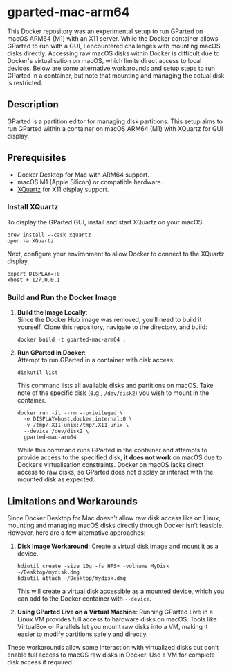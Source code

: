 # gparted-mac-arm64

This Docker repository was an experimental setup to run GParted on macOS ARM64 (M1) with an X11 server. While the Docker container allows GParted to run with a GUI, I encountered challenges with mounting macOS disks directly. Accessing raw macOS disks within Docker is difficult due to Docker's virtualisation on macOS, which limits direct access to local devices. Below are some alternative workarounds and setup steps to run GParted in a container, but note that mounting and managing the actual disk is restricted.

## Description

GParted is a partition editor for managing disk partitions. This setup aims to run GParted within a container on macOS ARM64 (M1) with XQuartz for GUI display.

## Prerequisites

- Docker Desktop for Mac with ARM64 support.
- macOS M1 (Apple Silicon) or compatible hardware.
- [XQuartz](https://www.xquartz.org/) for X11 display support.

### Install XQuartz
To display the GParted GUI, install and start XQuartz on your macOS:

```
brew install --cask xquartz
open -a XQuartz
```

Next, configure your environment to allow Docker to connect to the XQuartz display.

```
export DISPLAY=:0
xhost + 127.0.0.1
```

### Build and Run the Docker Image

1. **Build the Image Locally**:  
   Since the Docker Hub image was removed, you’ll need to build it yourself. Clone this repository, navigate to the directory, and build:

   ```
   docker build -t gparted-mac-arm64 .
   ```

2. **Run GParted in Docker**:  
   Attempt to run GParted in a container with disk access:

   ```
   diskutil list
   ```

   This command lists all available disks and partitions on macOS. Take note of the specific disk (e.g., `/dev/disk2`) you wish to mount in the container.

   ```
   docker run -it --rm --privileged \
     -e DISPLAY=host.docker.internal:0 \
     -v /tmp/.X11-unix:/tmp/.X11-unix \
     --device /dev/disk2 \
     gparted-mac-arm64
   ```

   While this command runs GParted in the container and attempts to provide access to the specified disk, **it does not work** on macOS due to Docker’s virtualisation constraints. Docker on macOS lacks direct access to raw disks, so GParted does not display or interact with the mounted disk as expected.

## Limitations and Workarounds

Since Docker Desktop for Mac doesn’t allow raw disk access like on Linux, mounting and managing macOS disks directly through Docker isn’t feasible. However, here are a few alternative approaches:

1. **Disk Image Workaround**: Create a virtual disk image and mount it as a device.
   
   ```
   hdiutil create -size 10g -fs HFS+ -volname MyDisk ~/Desktop/mydisk.dmg
   hdiutil attach ~/Desktop/mydisk.dmg
   ```

   This will create a virtual disk accessible as a mounted device, which you can add to the Docker container with `--device`.

2. **Using GParted Live on a Virtual Machine**: Running GParted Live in a Linux VM provides full access to hardware disks on macOS. Tools like VirtualBox or Parallels let you mount raw disks into a VM, making it easier to modify partitions safely and directly.

These workarounds allow some interaction with virtualized disks but don’t enable full access to macOS raw disks in Docker. Use a VM for complete disk access if required.
